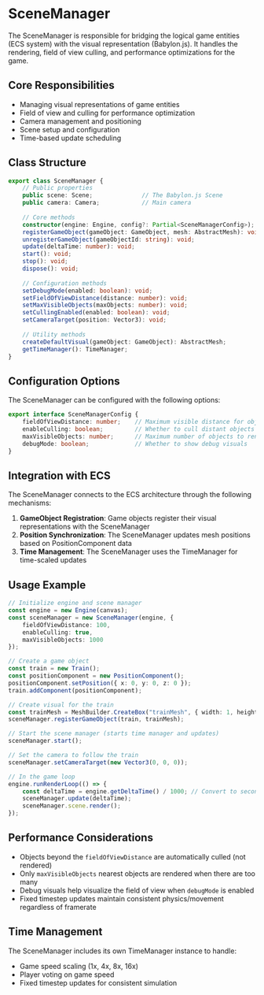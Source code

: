 # SceneManager

The SceneManager is responsible for bridging the logical game entities (ECS system) with the visual representation (Babylon.js). It handles the rendering, field of view culling, and performance optimizations for the game.

## Core Responsibilities

- Managing visual representations of game entities
- Field of view and culling for performance optimization
- Camera management and positioning
- Scene setup and configuration
- Time-based update scheduling

## Class Structure

```typescript
export class SceneManager {
    // Public properties
    public scene: Scene;              // The Babylon.js Scene
    public camera: Camera;            // Main camera
    
    // Core methods
    constructor(engine: Engine, config?: Partial<SceneManagerConfig>);
    registerGameObject(gameObject: GameObject, mesh: AbstractMesh): void;
    unregisterGameObject(gameObjectId: string): void;
    update(deltaTime: number): void;
    start(): void;
    stop(): void;
    dispose(): void;
    
    // Configuration methods
    setDebugMode(enabled: boolean): void;
    setFieldOfViewDistance(distance: number): void;
    setMaxVisibleObjects(maxObjects: number): void;
    setCullingEnabled(enabled: boolean): void;
    setCameraTarget(position: Vector3): void;
    
    // Utility methods
    createDefaultVisual(gameObject: GameObject): AbstractMesh;
    getTimeManager(): TimeManager;
}
```

## Configuration Options

The SceneManager can be configured with the following options:

```typescript
export interface SceneManagerConfig {
    fieldOfViewDistance: number;    // Maximum visible distance for objects
    enableCulling: boolean;         // Whether to cull distant objects
    maxVisibleObjects: number;      // Maximum number of objects to render at once
    debugMode: boolean;             // Whether to show debug visuals
}
```

## Integration with ECS

The SceneManager connects to the ECS architecture through the following mechanisms:

1. **GameObject Registration**: Game objects register their visual representations with the SceneManager
2. **Position Synchronization**: The SceneManager updates mesh positions based on PositionComponent data
3. **Time Management**: The SceneManager uses the TimeManager for time-scaled updates

## Usage Example

```typescript
// Initialize engine and scene manager
const engine = new Engine(canvas);
const sceneManager = new SceneManager(engine, {
    fieldOfViewDistance: 100,
    enableCulling: true,
    maxVisibleObjects: 1000
});

// Create a game object
const train = new Train();
const positionComponent = new PositionComponent();
positionComponent.setPosition({ x: 0, y: 0, z: 0 });
train.addComponent(positionComponent);

// Create visual for the train
const trainMesh = MeshBuilder.CreateBox("trainMesh", { width: 1, height: 0.5, depth: 2 }, sceneManager.scene);
sceneManager.registerGameObject(train, trainMesh);

// Start the scene manager (starts time manager and updates)
sceneManager.start();

// Set the camera to follow the train
sceneManager.setCameraTarget(new Vector3(0, 0, 0));

// In the game loop
engine.runRenderLoop(() => {
    const deltaTime = engine.getDeltaTime() / 1000; // Convert to seconds
    sceneManager.update(deltaTime);
    sceneManager.scene.render();
});
```

## Performance Considerations

- Objects beyond the `fieldOfViewDistance` are automatically culled (not rendered)
- Only `maxVisibleObjects` nearest objects are rendered when there are too many
- Debug visuals help visualize the field of view when `debugMode` is enabled
- Fixed timestep updates maintain consistent physics/movement regardless of framerate

## Time Management

The SceneManager includes its own TimeManager instance to handle:

- Game speed scaling (1x, 4x, 8x, 16x)
- Player voting on game speed
- Fixed timestep updates for consistent simulation
